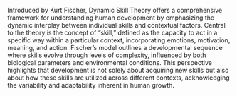 Introduced by Kurt Fischer, Dynamic Skill Theory offers a comprehensive framework for understanding human development by emphasizing the dynamic interplay between individual skills and contextual factors. Central to the theory is the concept of “skill,” defined as the capacity to act in a specific way within a particular context, incorporating emotions, motivation, meaning, and action. Fischer’s model outlines a developmental sequence where skills evolve through levels of complexity, influenced by both biological parameters and environmental conditions. This perspective highlights that development is not solely about acquiring new skills but also about how these skills are utilized across different contexts, acknowledging the variability and adaptability inherent in human growth.
